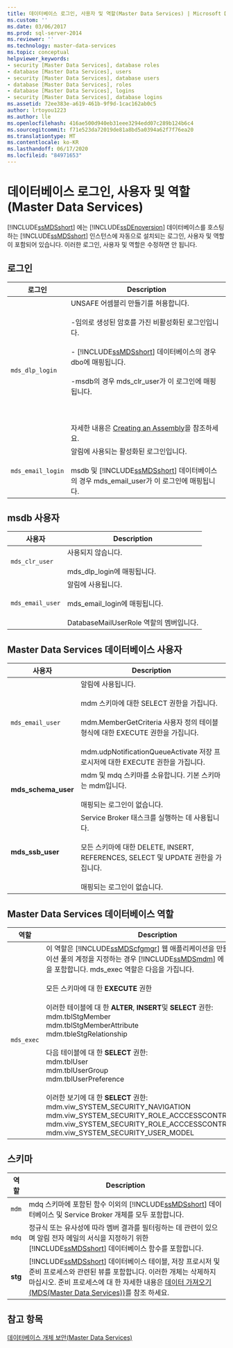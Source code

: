```yaml
---
title: 데이터베이스 로그인, 사용자 및 역할(Master Data Services) | Microsoft Docs
ms.custom: ''
ms.date: 03/06/2017
ms.prod: sql-server-2014
ms.reviewer: ''
ms.technology: master-data-services
ms.topic: conceptual
helpviewer_keywords:
- security [Master Data Services], database roles
- database [Master Data Services], users
- security [Master Data Services], database users
- database [Master Data Services], roles
- database [Master Data Services], logins
- security [Master Data Services], database logins
ms.assetid: 72ee383e-a619-461b-9f9d-1cac162ab0c5
author: lrtoyou1223
ms.author: lle
ms.openlocfilehash: 416ae500d940eb31eee3294edd07c289b124b6c4
ms.sourcegitcommit: f71e523da72019de81a8bd5a0394a62f7f76ea20
ms.translationtype: MT
ms.contentlocale: ko-KR
ms.lasthandoff: 06/17/2020
ms.locfileid: "84971653"
---
```

# <a name="database-logins-users-and-roles-master-data-services"></a>데이터베이스 로그인, 사용자 및 역할(Master Data Services)
  [!INCLUDE[ssMDSshort](../includes/ssmdsshort-md.md)] 에는 [!INCLUDE[ssDEnoversion](../includes/ssdenoversion-md.md)] 데이터베이스를 호스팅하는 [!INCLUDE[ssMDSshort](../includes/ssmdsshort-md.md)] 인스턴스에 자동으로 설치되는 로그인, 사용자 및 역할이 포함되어 있습니다. 이러한 로그인, 사용자 및 역할은 수정하면 안 됩니다.  
  
## <a name="logins"></a>로그인  
  
|로그인|Description|  
|-----------|-----------------|  
|`mds_dlp_login`|UNSAFE 어셈블리 만들기를 허용합니다.<br /><br /> -임의로 생성된 암호를 가진 비활성화된 로그인입니다.<br /><br /> - [!INCLUDE[ssMDSshort](../includes/ssmdsshort-md.md)] 데이터베이스의 경우 dbo에 매핑됩니다.<br /><br /> -msdb의 경우 mds_clr_user가 이 로그인에 매핑됩니다.<br /><br /> <br /><br /> 자세한 내용은 [Creating an Assembly](../relational-databases/clr-integration/assemblies/creating-an-assembly.md)을 참조하세요.|  
|`mds_email_login`|알림에 사용되는 활성화된 로그인입니다.<br /><br /> msdb 및 [!INCLUDE[ssMDSshort](../includes/ssmdsshort-md.md)] 데이터베이스의 경우 mds_email_user가 이 로그인에 매핑됩니다.|  
  
## <a name="msdb-users"></a>msdb 사용자  
  
|사용자|Description|  
|----------|-----------------|  
|`mds_clr_user`|사용되지 않습니다.<br /><br /> mds_dlp_login에 매핑됩니다.|  
|`mds_email_user`|알림에 사용됩니다.<br /><br /> mds_email_login에 매핑됩니다.<br /><br /> DatabaseMailUserRole 역할의 멤버입니다.|  
  
## <a name="master-data-services-database-users"></a>Master Data Services 데이터베이스 사용자  
  
|사용자|Description|  
|----------|-----------------|  
|`mds_email_user`|알림에 사용됩니다.<br /><br /> mdm 스키마에 대한 SELECT 권한을 가집니다.<br /><br /> mdm.MemberGetCriteria 사용자 정의 테이블 형식에 대한 EXECUTE 권한을 가집니다.<br /><br /> mdm.udpNotificationQueueActivate 저장 프로시저에 대한 EXECUTE 권한을 가집니다.|  
|**mds_schema_user**|mdm 및 mdq 스키마를 소유합니다. 기본 스키마는 mdm입니다.<br /><br /> 매핑되는 로그인이 없습니다.|  
|**mds_ssb_user**|Service Broker 태스크를 실행하는 데 사용됩니다.<br /><br /> 모든 스키마에 대한 DELETE, INSERT, REFERENCES, SELECT 및 UPDATE 권한을 가집니다.<br /><br /> 매핑되는 로그인이 없습니다.|  
  
## <a name="master-data-services-database-role"></a>Master Data Services 데이터베이스 역할  
  
|역할|Description|  
|----------|-----------------|  
|`mds_exec`|이 역할은 [!INCLUDE[ssMDScfgmgr](../includes/ssmdscfgmgr-md.md)] 웹 애플리케이션을 만들고 애플리케이션 풀의 계정을 지정하는 경우 [!INCLUDE[ssMDSmdm](../includes/ssmdsmdm-md.md)] 에 지정하는 계정을 포함합니다. mds_exec 역할은 다음을 가집니다.<br /><br /> 모든 스키마에 대 한 **EXECUTE** 권한<br /><br /> 이러한 테이블에 대 한 **ALTER**, **INSERT**및 **SELECT** 권한:<br />mdm.tblStgMember<br />mdm.tblStgMemberAttribute<br />mdm.tbleStgRelationship<br /><br /> 다음 테이블에 대 한 **SELECT** 권한:<br />mdm.tblUser<br />mdm.tblUserGroup<br />mdm.tblUserPreference<br /><br /> 이러한 보기에 대 한 **SELECT** 권한:<br />mdm.viw_SYSTEM_SECURITY_NAVIGATION<br />mdm.viw_SYSTEM_SECURITY_ROLE_ACCCESSCONTROL<br />mdm.viw_SYSTEM_SECURITY_ROLE_ACCCESSCONTROL_MEMBER<br />mdm.viw_SYSTEM_SECURITY_USER_MODEL|  
  
## <a name="schemas"></a>스키마  
  
|역할|Description|  
|----------|-----------------|  
|`mdm`|mdq 스키마에 포함된 함수 이외의 [!INCLUDE[ssMDSshort](../includes/ssmdsshort-md.md)] 데이터베이스 및 Service Broker 개체를 모두 포함합니다.|  
|`mdq`|정규식 또는 유사성에 따라 멤버 결과를 필터링하는 데 관련이 있으며 알림 전자 메일의 서식을 지정하기 위한 [!INCLUDE[ssMDSshort](../includes/ssmdsshort-md.md)] 데이터베이스 함수를 포함합니다.|  
|**stg**|[!INCLUDE[ssMDSshort](../includes/ssmdsshort-md.md)] 데이터베이스 테이블, 저장 프로시저 및 준비 프로세스와 관련된 뷰를 포함합니다. 이러한 개체는 삭제하지 마십시오. 준비 프로세스에 대 한 자세한 내용은 [데이터 가져오기 &#40;MDS(Master Data Services)&#41;](overview-importing-data-from-tables-master-data-services.md)를 참조 하세요.|  
  
## <a name="see-also"></a>참고 항목  
 [데이터베이스 개체 보안&#40;Master Data Services&#41;](../../2014/master-data-services/database-object-security-master-data-services.md)  
  
  
